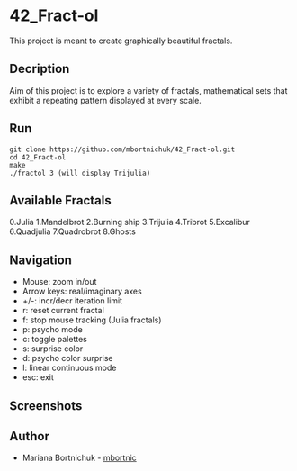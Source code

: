 # 42_Fract-ol
This project is meant to create graphically beautiful fractals.

## Decription
Aim of this project is to explore a variety of fractals, mathematical sets that exhibit a repeating pattern displayed at every scale.

## Run
```
git clone https://github.com/mbortnichuk/42_Fract-ol.git
cd 42_Fract-ol
make
./fractol 3 (will display Trijulia)
```

## Available Fractals
0.Julia 
1.Mandelbrot 
2.Burning ship 
3.Trijulia 
4.Tribrot 
5.Excalibur 
6.Quadjulia 
7.Quadrobrot 
8.Ghosts 

## Navigation
- Mouse: zoom in/out
- Arrow keys: real/imaginary axes
- +/-: incr/decr iteration limit
- r: reset current fractal
- f: stop mouse tracking (Julia fractals)
- p: psycho mode
- c: toggle palettes
- s: surprise color
- d: psycho color surprise
- l: linear continuous mode
- esc: exit

## Screenshots


## Author
- Mariana Bortnichuk - [mbortnic](https://github.com/mbortnichuk "mbortnic")
